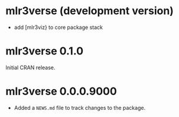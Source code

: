 # mlr3verse (development version)

* add [mlr3viz} to core package stack

# mlr3verse 0.1.0

Initial CRAN release.

# mlr3verse 0.0.0.9000

* Added a `NEWS.md` file to track changes to the package.
